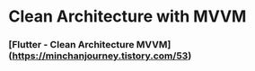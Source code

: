 # Clean Architecture with MVVM

### [Flutter - Clean Architecture MVVM] (https://minchanjourney.tistory.com/53)
